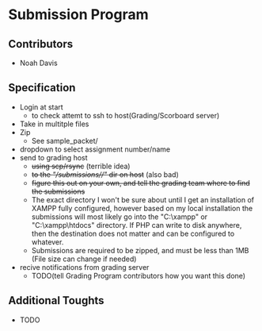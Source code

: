 # Submission Program

## Contributors
- Noah Davis

## Specification
- Login at start
  - to check attemt to ssh to host(Grading/Scorboard server)
- Take in multitple files
- Zip
  - See sample_packet/
- dropdown to select assignment number/name
- send to grading host
  - ~~using scp/rsync~~ (terrible idea)
  - ~~to the *"/submissions/<team id>/"* dir on host~~ (also bad)
  - ~~figure this out on your own, and tell the grading team where to find the submissions~~
  - The exact directory I won't be sure about until I get an installation of XAMPP fully configured, however based on my local installation the submissions will most likely go into the "C:\xampp\" or "C:\xampp\htdocs" directory. If PHP can write to disk anywhere, then the destination does not matter and can be configured to whatever.
  - Submissions are required to be zipped, and must be less than 1MB (File size can change if needed)
- recive notifications from grading server
  - TODO(tell Grading Program contributors how you want this done)

## Additional Toughts
- TODO
